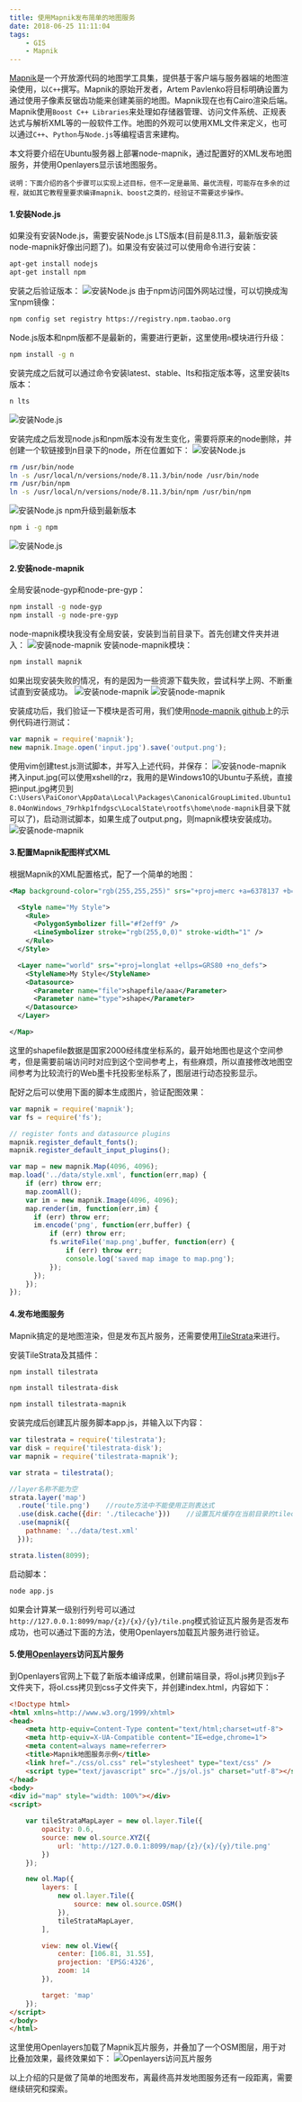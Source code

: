 ```yaml
---
title: 使用Mapnik发布简单的地图服务
date: 2018-06-25 11:11:04
tags: 
	- GIS
	- Mapnik
---
```


[Mapnik](http://mapnik.org)是一个开放源代码的地图学工具集，提供基于客户端与服务器端的地图渲染使用，以`C++`撰写。Mapnik的原始开发者，Artem Pavlenko将目标明确设置为通过使用子像素反锯齿功能来创建美丽的地图。Mapnik现在也有Cairo渲染后端。Mapnik使用`Boost C++ Libraries`来处理如存储器管理、访问文件系统、正规表达式与解析XML等的一般软件工作。地图的外观可以使用XML文件来定义，也可以通过`C++`、`Python`与`Node.js`等编程语言来建构。

本文将要介绍在Ubuntu服务器上部署node-mapnik，通过配置好的XML发布地图服务，并使用Openlayers显示该地图服务。

```
说明：下面介绍的各个步骤可以实现上述目标，但不一定是最简、最优流程，可能存在多余的过程，就如其它教程里要求编译mapnik、boost之类的，经验证不需要这步操作。
```

#### 1.安装Node.js
如果没有安装Node.js，需要安装Node.js LTS版本(目前是8.11.3，最新版安装node-mapnik好像出问题了)。如果没有安装过可以使用命令进行安装：
```bash
apt-get install nodejs
apt-get install npm
```
安装之后验证版本：
![安装Node.js](nodemapniktest/1.jpg)
由于npm访问国外网站过慢，可以切换成淘宝npm镜像：
```bash
npm config set registry https://registry.npm.taobao.org
```
Node.js版本和npm版都不是最新的，需要进行更新，这里使用`n`模块进行升级：
```bash
npm install -g n
```

安装完成之后就可以通过命令安装latest、stable、lts和指定版本等，这里安装lts版本：
```bash
n lts
```
![安装Node.js](nodemapniktest/2.jpg)

安装完成之后发现node.js和npm版本没有发生变化，需要将原来的node删除，并创建一个软链接到n目录下的node，所在位置如下：
![安装Node.js](nodemapniktest/3.jpg)
```bash
rm /usr/bin/node
ln -s /usr/local/n/versions/node/8.11.3/bin/node /usr/bin/node
rm /usr/bin/npm
ln -s /usr/local/n/versions/node/8.11.3/bin/npm /usr/bin/npm
```
![安装Node.js](nodemapniktest/4.jpg)
npm升级到最新版本
```bash
npm i -g npm
```
![安装Node.js](nodemapniktest/5.jpg)

#### 2.安装node-mapnik
全局安装node-gyp和node-pre-gyp：
```bash
npm install -g node-gyp
npm install -g node-pre-gyp
```
node-mapnik模块我没有全局安装，安装到当前目录下。首先创建文件夹并进入：
![安装node-mapnik](nodemapniktest/6.jpg)
安装node-mapnik模块：
```bash
npm install mapnik
```
如果出现安装失败的情况，有的是因为一些资源下载失败，尝试科学上网、不断重试直到安装成功。
![安装node-mapnik](nodemapniktest/7.jpg)
![安装node-mapnik](nodemapniktest/8.jpg)

安装成功后，我们验证一下模块是否可用，我们使用[node-mapnik github](https://github.com/mapnik/node-mapnik)上的示例代码进行测试：
```javascript
var mapnik = require('mapnik');
new mapnik.Image.open('input.jpg').save('output.png');
```
使用vim创建test.js测试脚本，并写入上述代码，并保存：
![安装node-mapnik](nodemapniktest/9.jpg)
拷入input.jpg(可以使用xshell的rz，我用的是Windows10的Ubuntu子系统，直接把input.jpg拷贝到`C:\Users\PaiConor\AppData\Local\Packages\CanonicalGroupLimited.Ubuntu18.04onWindows_79rhkp1fndgsc\LocalState\rootfs\home\node-mapnik`目录下就可以了)，启动测试脚本，如果生成了output.png，则mapnik模块安装成功。
![安装node-mapnik](nodemapniktest/10.jpg)

#### 3.配置Mapnik配图样式XML
根据Mapnik的XML配置格式，配了一个简单的地图：
```xml
<Map background-color="rgb(255,255,255)" srs="+proj=merc +a=6378137 +b=6378137 +lat_ts=0.0 +lon_0=0.0 +x_0=0.0 +y_0=0.0 +k=1.0 +units=m +nadgrids=@null +wktext +no_defs +over">

  <Style name="My Style">
    <Rule>
      <PolygonSymbolizer fill="#f2eff9" />
      <LineSymbolizer stroke="rgb(255,0,0)" stroke-width="1" />
    </Rule>
  </Style>

  <Layer name="world" srs="+proj=longlat +ellps=GRS80 +no_defs">
    <StyleName>My Style</StyleName>
    <Datasource>
      <Parameter name="file">shapefile/aaa</Parameter>
      <Parameter name="type">shape</Parameter>
    </Datasource>
  </Layer>

</Map>
```
这里的shapefile数据是国家2000经纬度坐标系的，最开始地图也是这个空间参考，但是需要前端访问时对应到这个空间参考上，有些麻烦，所以直接修改地图空间参考为比较流行的Web墨卡托投影坐标系了，图层进行动态投影显示。

配好之后可以使用下面的脚本生成图片，验证配图效果：
```javascript
var mapnik = require('mapnik');
var fs = require('fs');

// register fonts and datasource plugins
mapnik.register_default_fonts();
mapnik.register_default_input_plugins();

var map = new mapnik.Map(4096, 4096);
map.load('../data/style.xml', function(err,map) {
    if (err) throw err;
    map.zoomAll();
    var im = new mapnik.Image(4096, 4096);
    map.render(im, function(err,im) {
      if (err) throw err;
      im.encode('png', function(err,buffer) {
          if (err) throw err;
          fs.writeFile('map.png',buffer, function(err) {
              if (err) throw err;
              console.log('saved map image to map.png');
          });
      });
    });
});
```

#### 4.发布地图服务
Mapnik搞定的是地图渲染，但是发布瓦片服务，还需要使用[TileStrata](https://github.com/naturalatlas/tilestrata)来进行。

安装TileStrata及其插件：
```bash
npm install tilestrata

npm install tilestrata-disk

npm install tilestrata-mapnik
```

安装完成后创建瓦片服务脚本app.js，并输入以下内容：
```javascript
var tilestrata = require('tilestrata');
var disk = require('tilestrata-disk');
var mapnik = require('tilestrata-mapnik');

var strata = tilestrata();

//layer名称不能为空
strata.layer('map')
  .route('tile.png')    //route方法中不能使用正则表达式
  .use(disk.cache({dir: './tilecache'}))    //设置瓦片缓存在当前目录的tilecache之目录中
  .use(mapnik({
    pathname: '../data/test.xml'
  }));

strata.listen(8099);
```

启动脚本：
```bash
node app.js
```

如果会计算某一级别行列号可以通过`http://127.0.0.1:8099/map/{z}/{x}/{y}/tile.png`模式验证瓦片服务是否发布成功，也可以通过下面的方法，使用Openlayers加载瓦片服务进行验证。

#### 5.使用[Openlayers](http://openlayers.org)访问瓦片服务
到Openlayers官网上下载了新版本编译成果，创建前端目录，将ol.js拷贝到js子文件夹下，将ol.css拷贝到css子文件夹下，并创建index.html，内容如下：
```html
<!Doctype html>
<html xmlns=http://www.w3.org/1999/xhtml>
<head>
    <meta http-equiv=Content-Type content="text/html;charset=utf-8">
    <meta http-equiv=X-UA-Compatible content="IE=edge,chrome=1">
    <meta content=always name=referrer>
    <title>Mapnik地图服务示例</title>
    <link href="./css/ol.css" rel="stylesheet" type="text/css" />
    <script type="text/javascript" src="./js/ol.js" charset="utf-8"></script>
</head>
<body>
<div id="map" style="width: 100%"></div>
<script>

    var tileStrataMapLayer = new ol.layer.Tile({
        opacity: 0.6,
        source: new ol.source.XYZ({
            url: 'http://127.0.0.1:8099/map/{z}/{x}/{y}/tile.png'
        })
    });

    new ol.Map({
        layers: [
            new ol.layer.Tile({
                source: new ol.source.OSM()
            }),
            tileStrataMapLayer,
        ],

        view: new ol.View({
            center: [106.81, 31.55],
            projection: 'EPSG:4326',
            zoom: 14
        }),

        target: 'map'
    });
</script>
</body>
</html>
```
这里使用Openlayers加载了Mapnik瓦片服务，并叠加了一个OSM图层，用于对比叠加效果，最终效果如下：
![Openlayers访问瓦片服务](nodemapniktest/11.png)


以上介绍的只是做了简单的地图发布，离最终高并发地图服务还有一段距离，需要继续研究和探索。